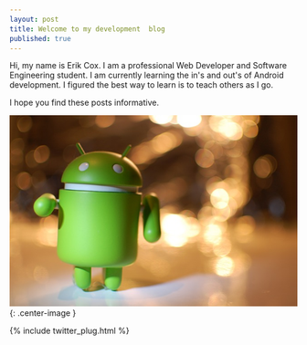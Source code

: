 ```yaml
---
layout: post
title: Welcome to my development  blog
published: true
---
```



Hi, my name is Erik Cox. I am a professional Web Developer and Software Engineering student. I am currently learning the in's and out's of Android development. I figured the best way to learn is to teach others as I go.

I hope you find these posts informative.

![Bugdroid](/images/android.jpg){: .center-image }

{% include twitter_plug.html %}
